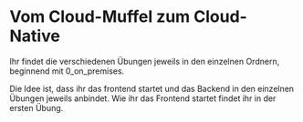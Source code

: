 # Vom Cloud-Muffel zum Cloud-Native

Ihr findet die verschiedenen Übungen jeweils in den einzelnen Ordnern, beginnend mit 0_on_premises.

Die Idee ist, dass ihr das frontend startet und das Backend in den einzelnen Übungen jeweils anbindet.
Wie ihr das Frontend startet findet ihr in der ersten Übung.
